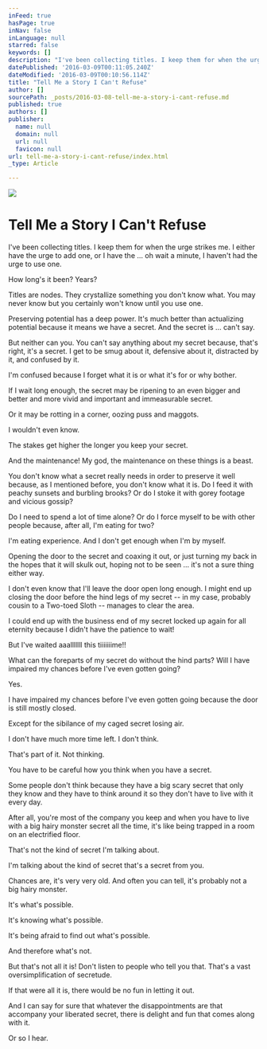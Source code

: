 ```yaml
---
inFeed: true
hasPage: true
inNav: false
inLanguage: null
starred: false
keywords: []
description: "I've been collecting titles. I keep them for when the urge strikes me. I either have the urge to add one, or I have the ... oh wait a minute, I haven't had the urge to use one.\_"
datePublished: '2016-03-09T00:11:05.240Z'
dateModified: '2016-03-09T00:10:56.114Z'
title: "Tell Me a Story I Can't Refuse"
author: []
sourcePath: _posts/2016-03-08-tell-me-a-story-i-cant-refuse.md
published: true
authors: []
publisher:
  name: null
  domain: null
  url: null
  favicon: null
url: tell-me-a-story-i-cant-refuse/index.html
_type: Article

---
```

![](https://the-grid-user-content.s3-us-west-2.amazonaws.com/a39e0273-828c-48bc-8ca5-e54578d3a53b.jpg)

# Tell Me a Story I Can't Refuse

I've been collecting titles. I keep them for when the urge strikes me. I either have the urge to add one, or I have the ... oh wait a minute, I haven't had the urge to use one. 

How long's it been? Years?

Titles are nodes. They crystallize something you don't know what. You may never know but you certainly won't know until you use one.  

Preserving potential has a deep power. It's much better than actualizing potential because it means we have a secret. And the secret is ... can't say. 

But neither can you. You can't say anything about my secret because, that's right, it's a secret. I get to be smug about it, defensive about it, distracted by it, and confused by it.  

I'm confused because I forget what it is or what it's for or why bother.

If I wait long enough, the secret may be ripening to an even bigger and better and more vivid and important and immeasurable secret.

Or it may be rotting in a corner, oozing puss and maggots.

I wouldn't even know.

The stakes get higher the longer you keep your secret. 

And the maintenance! My god, the maintenance on these things is a beast. 

You don't know what a secret really needs in order to preserve it well because, as I mentioned before, you don't know what it is. Do I feed it with peachy sunsets and burbling brooks? Or do I stoke it with gorey footage and vicious gossip? 

Do I need to spend a lot of time alone? Or do I force myself to be with other people because, after all, I'm eating for two?

I'm eating experience. And I don't get enough when I'm by myself.

Opening the door to the secret and coaxing it out, or just turning my back in the hopes that it will skulk out, hoping not to be seen ... it's not a sure thing either way.  

I don't even know that I'll leave the door open long enough. I might end up closing the door before the hind legs of my secret -- in my case, probably cousin to a Two-toed Sloth -- manages to clear the area. 

I could end up with the business end of my secret locked up again for all eternity because I didn't have the patience to wait!

But I've waited aaalllllll this tiiiiiiime!!

What can the foreparts of my secret do without the hind parts? Will I have impaired my chances before I've even gotten going?

Yes.  

I have impaired my chances before I've even gotten going because the door is still mostly closed. 

Except for the sibilance of my caged secret losing air.  

I don't have much more time left. I don't think.

That's part of it. Not thinking.

You have to be careful how you think when you have a secret. 

Some people don't think because they have a big scary secret that only they know and they have to think around it so they don't have to live with it every day.

After all, you're most of the company you keep and when you have to live with a big hairy monster secret all the time, it's like being trapped in a room on an electrified floor.

That's not the kind of secret I'm talking about.

I'm talking about the kind of secret that's a secret from you. 

Chances are, it's very very old. And often you can tell, it's probably not a big hairy monster.

It's what's possible. 

It's knowing what's possible.

It's being afraid to find out what's possible.

And therefore what's not.

But that's not all it is! Don't listen to people who tell you that. That's a vast oversimplification of secretude. 

If that were all it is, there would be no fun in letting it out.

And I can say for sure that whatever the disappointments are that accompany your liberated secret, there is delight and fun that comes along with it.

Or so I hear.